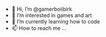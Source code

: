 - 👋 Hi, I’m @gamerboiibirk
- 👀 I’m interested in games and art
- 🌱 I’m currently learning how to code
- 📫 How to reach me ...

<!---
gamerboiibirk/gamerboiibirk is a ✨ special ✨ repository because its `README.md` (this file) appears on your GitHub profile.
You can click the Preview link to take a look at your changes.
--->
